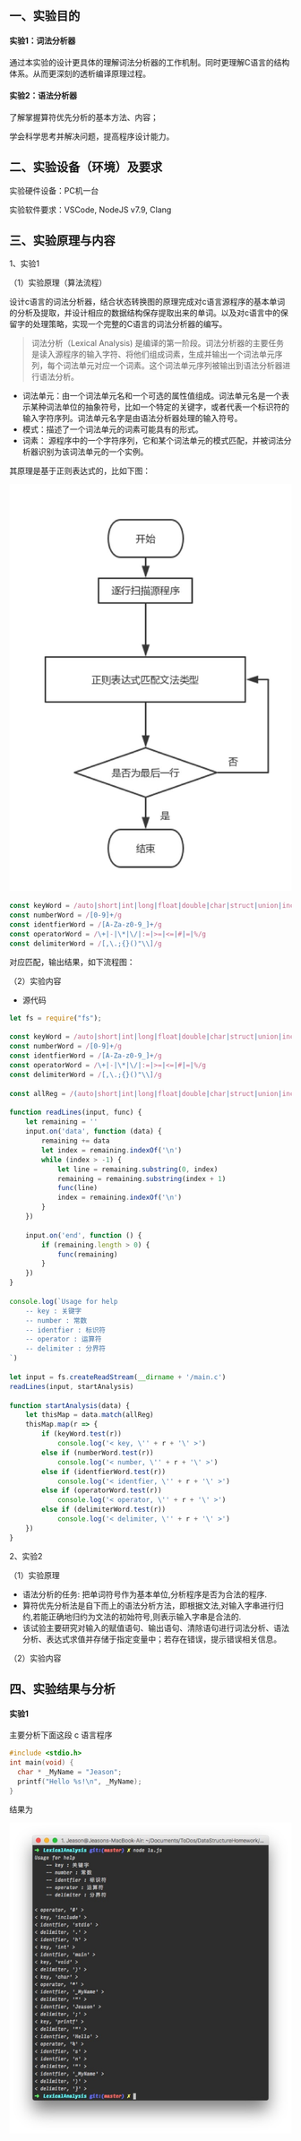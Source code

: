 
## 一、实验目的

#### 实验1：词法分析器 

通过本实验的设计更具体的理解词法分析器的工作机制。同时更理解C语言的结构体系。从而更深刻的透析编译原理过程。 

#### 实验2：语法分析器 

了解掌握算符优先分析的基本方法、内容； 

学会科学思考并解决问题，提高程序设计能力。

## 二、实验设备（环境）及要求

实验硬件设备：PC机一台

实验软件要求：VSCode, NodeJS v7.9, Clang

## 三、实验原理与内容

1、实验1

（1）实验原理（算法流程）

设计c语言的词法分析器，结合状态转换图的原理完成对c语言源程序的基本单词的分析及提取，并设计相应的数据结构保存提取出来的单词。以及对c语言中的保留字的处理策略，实现一个完整的C语言的词法分析器的编写。

> 词法分析（Lexical Analysis) 是编译的第一阶段。词法分析器的主要任务是读入源程序的输入字符、将他们组成词素，生成并输出一个词法单元序列，每个词法单元对应一个词素。这个词法单元序列被输出到语法分析器进行语法分析。

 - 词法单元：由一个词法单元名和一个可选的属性值组成。词法单元名是一个表示某种词法单位的抽象符号，比如一个特定的关键字，或者代表一个标识符的输入字符序列。词法单元名字是由语法分析器处理的输入符号。
 - 模式：描述了一个词法单元的词素可能具有的形式。
 - 词素： 源程序中的一个字符序列，它和某个词法单元的模式匹配，并被词法分析器识别为该词法单元的一个实例。 

其原理是基于正则表达式的，比如下图：

![](static/LA.jpg)

```javascript
const keyWord = /auto|short|int|long|float|double|char|struct|union|include|enum|typedef|const|unsigned|signed|extern|register|static|volatile|void|if|else|switch|case|for|do|while|goto|continue|break|default|sizeof|return/g
const numberWord = /[0-9]+/g
const identfierWord = /[A-Za-z0-9_]+/g
const operatorWord = /\+|-|\*|\/|:=|>=|<=|#|=|%/g
const delimiterWord = /[,\.;{}()"\\]/g
```

对应匹配，输出结果，如下流程图：



（2）实验内容
  - 源代码 

```javascript
let fs = require("fs");

const keyWord = /auto|short|int|long|float|double|char|struct|union|include|enum|typedef|const|unsigned|signed|extern|register|static|volatile|void|if|else|switch|case|for|do|while|goto|continue|break|default|sizeof|return/g
const numberWord = /[0-9]+/g
const identfierWord = /[A-Za-z0-9_]+/g
const operatorWord = /\+|-|\*|\/|:=|>=|<=|#|=|%/g
const delimiterWord = /[,\.;{}()"\\]/g

const allReg = /(auto|short|int|long|float|double|char|struct|union|include|enum|typedef|const|unsigned|signed|extern|register|static|volatile|void|if|else|switch|case|for|do|while|goto|continue|break|default|sizeof|return)|([0-9]+)|([A-Za-z0-9_]+)|(\+|-|\*|\/|:=|>=|<=|#|=|%)|([,\.;{}()"\\])/g

function readLines(input, func) {
    let remaining = ''
    input.on('data', function (data) {
        remaining += data
        let index = remaining.indexOf('\n')
        while (index > -1) {
            let line = remaining.substring(0, index)
            remaining = remaining.substring(index + 1)
            func(line)
            index = remaining.indexOf('\n')
        }
    })

    input.on('end', function () {
        if (remaining.length > 0) {
            func(remaining)
        }
    })
}

console.log(`Usage for help
    -- key : 关键字
    -- number : 常数
    -- identfier : 标识符
    -- operator : 运算符
    -- delimiter : 分界符
`)

let input = fs.createReadStream(__dirname + '/main.c')
readLines(input, startAnalysis)

function startAnalysis(data) {
    let thisMap = data.match(allReg)
    thisMap.map(r => {
        if (keyWord.test(r))
            console.log('< key, \'' + r + '\' >')
        else if (numberWord.test(r))
            console.log('< number, \'' + r + '\' >')
        else if (identfierWord.test(r))
            console.log('< identfier, \'' + r + '\' >')
        else if (operatorWord.test(r))
            console.log('< operator, \'' + r + '\' >')
        else if (delimiterWord.test(r))
            console.log('< delimiter, \'' + r + '\' >')
    })
}
```

2、实验2

（1）实验原理

 - 语法分析的任务: 把单词符号作为基本单位,分析程序是否为合法的程序. 
 - 算符优先分析法是自下而上的语法分析方法，即根据文法,对输入字串进行归约,若能正确地归约为文法的初始符号,则表示输入字串是合法的. 
 - 该试验主要研究对输入的赋值语句、输出语句、清除语句进行词法分析、语法分析、表达式求值并存储于指定变量中；若存在错误，提示错误相关信息。

（2）实验内容


## 四、实验结果与分析

#### 实验1

主要分析下面这段 c 语言程序

```cpp
#include <stdio.h>
int main(void) {
  char * _MyName = "Jeason";
  printf("Hello %s!\n", _MyName);
}
```

结果为

![](static/test1.jpg)
